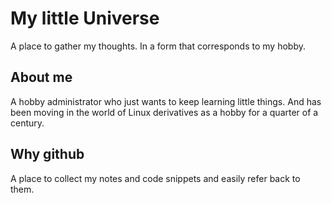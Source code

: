 # My little Universe
A place to gather my thoughts. In a form that corresponds to my hobby.
## About me
A hobby administrator who just wants to keep learning little things. And has been moving in the world of Linux derivatives as a hobby for a quarter of a century. 
## Why github
A place to collect my notes and code snippets and easily refer back to them.
